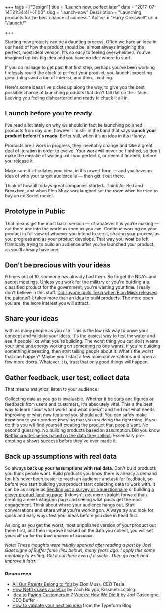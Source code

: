 +++
tags = ["Design"]
title = "Launch now, perfect later"
date = "2017-07-14T21:34:41+01:00"
slug = "launch-now"
Description = "Launching products for the best chance of success."
Author = "Harry Cresswell"
url = "/launch/"

+++

<p class="intro">Starting new projects can be a daunting process. Often we have an idea in our head of how the product should be, almost always imagining the perfect, most ideal version. It's so easy to feeling overwhelmed. You've imagined up this big idea and you have no idea where to start.</p>

If you do manage to get past that first step, perhaps you've been working tirelessly round the clock to perfect your product, you launch, expecting great things and a ton of interest, and then... nothing.

Here's some ideas I've picked up along the way, to give you the best possible chance of launching products that don't fall flat on their face. Leaving you feeling disheartened and ready to chuck it all in.

## Launch before you’re ready

I’ve read a lot lately on why we should in fact be launching polished products from day one, however i’m still in the band that says **launch your product before it's ready**. Better still, when it's an idea in it's infancy.

Products are a work in progress, they inevitably change and take a great deal of iteration in order to evolve. Your work will never be finished, so don't make the mistake of waiting until you perfect it, or deem it finished, before you release it.

Make sure it articulates your idea, in it's rawest form — and you have an idea of who your target audience is — then get it out there.

Think of how all todays great companies started.. Think Air Bed and Breakfast, and when Elon Musk was laughed out the room when he tried to buy an ex Soviet rocket.

## Prototype in Public

That means get the most basic version — of whatever it is you're making — out there and into the world as soon as you can. Continue working on your product in full view of whoever you intend to see it, sharing your process as you progress and as your product develops. That way you wont be left frantically trying to build an audience after you've launched your product, as you'll already have one.


## Don't be precious with your ideas

 9 times out of 10, someone has already had them. So forget the NDA's and secret meetings. Unless you work for the military or you're building a a classified product for the government, you're wasting your time. I really don't believe in this stuff. [Did anyone build Tesla when Elon Musk released the patents?](https://www.tesla.com/blog/all-our-patent-are-belong-you) It takes more than an idea to build products. The more open you are, the more interest you will attract.

## Share your ideas

with as many people as you can. This is the low risk way to prove your concept and validate your ideas. It's the easiest way to test the water and see if people like what you're building. The worst thing you can do is waste your time and energy working on something no one wants. If you're building something interesting, then start telling people about it. What's the worst that can happen? Maybe you'll start a few more conversations and open a few more doors. Whatever it is, trust that only good things will happen.

## Gather feedback, user test, collect data

That means analytics, listen to your audience.

Collecting data as you go is invaluable. Whether it be stats and figures or feedback from users and customers, it's absolutely vital. This is the best way to learn about what works and what doesn't and find out what needs improving or what new featured you should add. You can safely make iterations to your product knowing that you are doing the right thing. If you do this you will find yourself creating the product that people want. No second guessing. No building products based on assumption. Did you know [Netflix creates series based on the data they collect](https://blog.kissmetrics.com/how-netflix-uses-analytics/). Essentially pre-empting a shows success before they've even made it.

## Back up assumptions with real data

So always **back up your assumptions with real data**. Don't build products you think people want. Build products you know there is already a demand for. It's never been easier to reach an audience and ask for feedback, so before you start building your product start collecting data to work with. It can be as simple as [Sending out a survey or a questionnaire](https://www.typeform.com/blog/guides/minimum-viable-product/) or building [a clever product landing page](https://blog.bufferapp.com/idea-to-paying-customers-in-7-weeks-how-we-did-it). It doesn't get more straight forward than creating a new Instagram page and seeing what posts get the most engagement. Think about where your audience hangs out. Start conversations and share what you're working on. Always try and look for quick and easy ways test your ideas before you dive in head first.

As long as you get the worst, most unpolished version of your product out there first, and then improve it based on the data you collect, you will set yourself up for the best chance of success.

_Note: These thoughts were initially sparked after reading a post by Joel Gascoigne of Buffer fame (link below), many years ago. I apply this same mentality to writing. Get it out there even if it sucks. Then go back and improve it later._


### Resources

- [All Our Patents Belong to You](https://www.tesla.com/blog/all-our-patent-are-belong-you) by Elon Musk, CEO Tesla
- [How Netflix uses analytics](https://blog.kissmetrics.com/how-netflix-uses-analytics/) by Zach Bulygo, Kissmetrics blog.
- [Idea to Paying Customers in 7 Weeks: How We Did It](https://blog.bufferapp.com/idea-to-paying-customers-in-7-weeks-how-we-did-it) by Joel Gascoigne, CEO Buffer
- [How to validate your next big idea](https://www.typeform.com/blog/guides/minimum-viable-product/) from the Typeform Blog.
